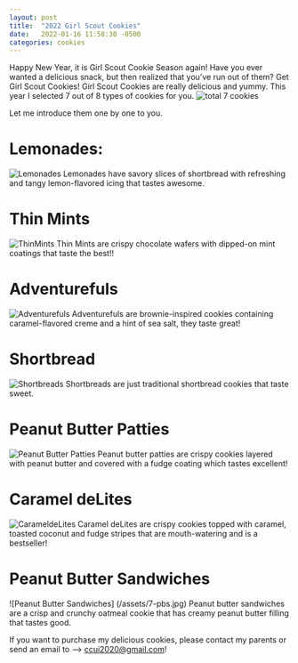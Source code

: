 ```yaml
---
layout: post
title:  "2022 Girl Scout Cookies"
date:   2022-01-16 11:58:30 -0500
categories: cookies
---
```

Happy New Year, it is Girl Scout Cookie Season again! Have you ever wanted a delicious snack, but then realized that you’ve run out of them?
Get Girl Scout Cookies! Girl Scout Cookies are really delicious and yummy. 
This year I selected 7 out of 8 types of cookies for you.
![total 7 cookies](/assets/0-list7cookies.jpg)

Let me introduce them one by one to you.

# Lemonades:
![Lemonades](/assets/1-lemondate.jpg)
Lemonades have savory slices of shortbread with refreshing and tangy lemon-flavored icing that tastes awesome. 
# Thin Mints
![ThinMints](/assets/2-thinmints.jpg)
Thin Mints are crispy chocolate wafers with dipped-on mint coatings that taste the best!! 
# Adventurefuls
![Adventurefuls](/assets/4-adventurefuls.jpg)
Adventurefuls are brownie-inspired cookies containing caramel-flavored creme and a hint of sea salt, they taste great! 
# Shortbread
![Shortbreads](/assets/3-shortbread.jpg)
Shortbreads are just traditional shortbread cookies that taste sweet. 
# Peanut Butter Patties
![Peanut Butter Patties](/assets/6-pbp.jpg)
Peanut butter patties are crispy cookies layered with peanut butter and covered with a fudge coating which tastes excellent! 
# Caramel deLites
![CarameldeLites](/assets/5-carameldelite.jpg)
Caramel deLites are crispy cookies topped with caramel, toasted coconut and fudge stripes that are mouth-watering and is a bestseller!
# Peanut Butter Sandwiches
![Peanut Butter Sandwiches] (/assets/7-pbs.jpg)
Peanut butter sandwiches are a crisp and crunchy oatmeal cookie that has creamy peanut butter filling that tastes good.

If you want to purchase my delicious cookies, please contact my parents or send an email to —> ccui2020@gmail.com!

